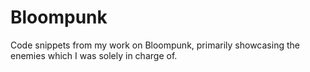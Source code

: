 # Bloompunk

Code snippets from my work on Bloompunk, primarily showcasing the enemies which I was solely in charge of.
